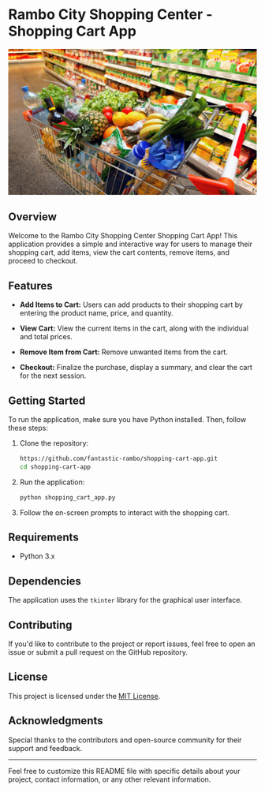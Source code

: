 
# Rambo City Shopping Center - Shopping Cart App


![Shopping Cart App](https://github.com/fantastic-rambo/shopping-cart-app/blob/main/image/shopping-cart.png)

## Overview

Welcome to the Rambo City Shopping Center Shopping Cart App! This application provides a simple and interactive way for users to manage their shopping cart, add items, view the cart contents, remove items, and proceed to checkout.


## Features

- **Add Items to Cart:** Users can add products to their shopping cart by entering the product name, price, and quantity.

- **View Cart:** View the current items in the cart, along with the individual and total prices.

- **Remove Item from Cart:** Remove unwanted items from the cart.

- **Checkout:** Finalize the purchase, display a summary, and clear the cart for the next session.

## Getting Started

To run the application, make sure you have Python installed. Then, follow these steps:

1. Clone the repository:

   ```bash
   https://github.com/fantastic-rambo/shopping-cart-app.git
   cd shopping-cart-app
   ```

2. Run the application:

   ```bash
   python shopping_cart_app.py
   ```

3. Follow the on-screen prompts to interact with the shopping cart.

## Requirements

- Python 3.x

## Dependencies

The application uses the `tkinter` library for the graphical user interface.

## Contributing

If you'd like to contribute to the project or report issues, feel free to open an issue or submit a pull request on the GitHub repository.

## License

This project is licensed under the [MIT License](LICENSE.md).

## Acknowledgments

Special thanks to the contributors and open-source community for their support and feedback.

---

Feel free to customize this README file with specific details about your project, contact information, or any other relevant information.